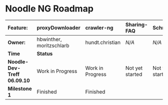# Noodle NG Roadmap #

<a href='Hidden comment: 
Found no better way to visualize the roadmap...
'></a>

| **Feature:** | **proxyDownloader** | **crawler-ng** | Sharing-FAQ | Schnellsuche |
|:-------------|:--------------------|:---------------|:------------|:-------------|
| **Owner:**   | hbwinther, moritzschlarb | hundt.christian | _N/A_       | _N/A_        |
| **Time**     | **Status**          |
| **Noodle-Dev-Treff 06.09.10** | Work in Progress    | Work in Progress | Not yet started | Not yet started |
| **Milestone 1** | Finished            | Finished       |             |              |